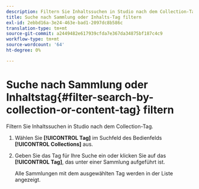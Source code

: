 ```yaml
---
description: Filtern Sie Inhaltssuchen in Studio nach dem Collection-Tag.
title: Suche nach Sammlung oder Inhalts-Tag filtern
exl-id: 2ebbd16a-3e24-463e-bad1-2097dc8b586c
translation-type: tm+mt
source-git-commit: a2449482e617939cfda7e367da34875bf187c4c9
workflow-type: tm+mt
source-wordcount: '64'
ht-degree: 0%

---
```


# Suche nach Sammlung oder Inhaltstag{#filter-search-by-collection-or-content-tag} filtern

Filtern Sie Inhaltssuchen in Studio nach dem Collection-Tag.

1. Wählen Sie **[!UICONTROL Tag]** im Suchfeld des Bedienfelds **[!UICONTROL Collections]** aus.
1. Geben Sie das Tag für Ihre Suche ein oder klicken Sie auf das **[!UICONTROL Tag]**, das unter einer Sammlung aufgeführt ist.

   Alle Sammlungen mit dem ausgewählten Tag werden in der Liste angezeigt.
